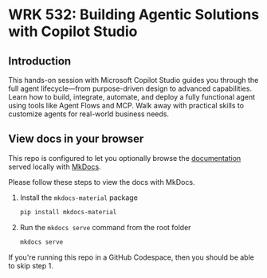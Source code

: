 # WRK 532: Building Agentic Solutions with Copilot Studio

## Introduction

This hands-on session with Microsoft Copilot Studio guides you through the full agent lifecycle—from purpose-driven design to advanced capabilities. Learn how to build, integrate, automate, and deploy a fully functional agent using tools like Agent Flows and MCP. Walk away with practical skills to customize agents for real-world business needs.

## View docs in your browser

This repo is configured to let you optionally browse the [documentation](./docs/) served locally with [MkDocs](https://www.mkdocs.org/).  

Please follow these steps to view the docs with MkDocs.

1. Install the `mkdocs-material` package
    ```bash
    pip install mkdocs-material
    ```

2. Run the `mkdocs serve` command from the root folder
    ```bash
    mkdocs serve
    ```
If you're running this repo in a GitHub Codespace, then you should be able to skip step 1.




